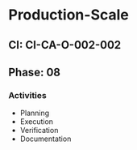 # Production-Scale

## CI: CI-CA-O-002-002
## Phase: 08

### Activities
- Planning
- Execution
- Verification
- Documentation
